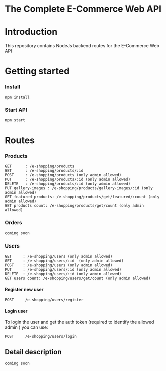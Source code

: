 
# The Complete E-Commerce Web API


# Introduction
This repository contains NodeJs backend routes for the E-Commerce Web API


# Getting started

### Install

```
npm install
```

### Start API

```
npm start
```

# Routes

### Products

```
GET      : /e-shopping/products
GET      : /e-shopping/products/:id
POST     : /e-shopping/products (only admin allowed)
PUT      : /e-shopping/products/:id (only admin allowed)
DELETE   : /e-shopping/products/:id (only admin allowed)
PUT gallery-images : /e-shopping/products/gallery-images/:id (only admin allowed)
GET featured products: /e-shopping/products/get/featured/:count (only admin allowed)
GET products count: /e-shopping/products/get/count (only admin allowed)
```

### Orders

```
coming soon
```

### Users

```
GET     : /e-shopping/users (only admin allowed)
GET     : /e-shopping/users/:id  (only admin allowed)
POST    : /e-shopping/users (only admin allowed)
PUT     : /e-shopping/users/:id (only admin allowed)
DELETE  : /e-shopping/users/:id (only admin allowed)
GET users count: /e-shopping/users/get/count (only admin allowed)
```

#### Register new user

```
POST     /e-shopping/users/register
```

#### Login user

To login the user and get the auth token (required to identify the allowed admin ) you can use:

```
POST     /e-shopping/users/login
```



## Detail description 


```
coming soon
```
